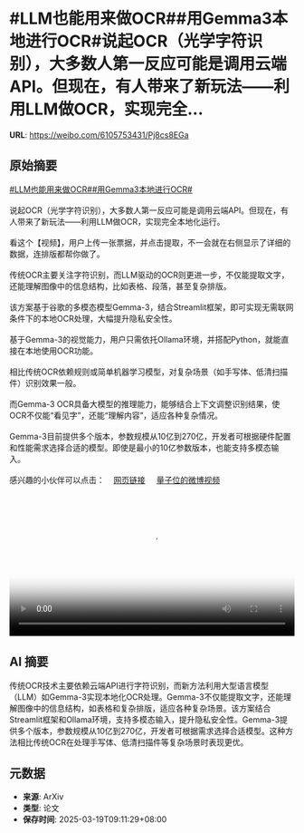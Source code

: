 # #LLM也能用来做OCR##用Gemma3本地进行OCR#说起OCR（光学字符识别），大多数人第一反应可能是调用云端API。但现在，有人带来了新玩法——利用LLM做OCR，实现完全...

**URL**: https://weibo.com/6105753431/Pj8cs8EGa

## 原始摘要

<a href="https://m.weibo.cn/search?containerid=231522type%3D1%26t%3D10%26q%3D%23LLM%E4%B9%9F%E8%83%BD%E7%94%A8%E6%9D%A5%E5%81%9AOCR%23&amp;extparam=%23LLM%E4%B9%9F%E8%83%BD%E7%94%A8%E6%9D%A5%E5%81%9AOCR%23" data-hide=""><span class="surl-text">#LLM也能用来做OCR#</span></a><a href="https://m.weibo.cn/search?containerid=231522type%3D1%26t%3D10%26q%3D%23%E7%94%A8Gemma3%E6%9C%AC%E5%9C%B0%E8%BF%9B%E8%A1%8COCR%23&amp;extparam=%23%E7%94%A8Gemma3%E6%9C%AC%E5%9C%B0%E8%BF%9B%E8%A1%8COCR%23" data-hide=""><span class="surl-text">#用Gemma3本地进行OCR#</span></a><br><br>说起OCR（光学字符识别），大多数人第一反应可能是调用云端API。但现在，有人带来了新玩法——利用LLM做OCR，实现完全本地化运行。<br><br>看这个【视频】，用户上传一张票据，并点击提取，不一会就在右侧显示了详细的数据，连排版都帮你做了。<br><br>传统OCR主要关注字符识别，而LLM驱动的OCR则更进一步，不仅能提取文字，还能理解图像中的信息结构，比如表格、段落，甚至复杂排版。<br> <br>该方案基于谷歌的多模态模型Gemma-3，结合Streamlit框架，即可实现无需联网条件下的本地OCR处理，大幅提升隐私安全性。<br><br>基于Gemma-3的视觉能力，用户只需依托Ollama环境，并搭配Python，就能直接在本地使用OCR功能。<br><br>相比传统OCR依赖规则或简单机器学习模型，对复杂场景（如手写体、低清扫描件）识别效果一般。<br><br>而Gemma-3 OCR具备大模型的推理能力，能够结合上下文调整识别结果，使OCR不仅能“看见字”，还能“理解内容”，适应各种复杂情况。<br><br>Gemma-3目前提供多个版本，参数规模从10亿到270亿，开发者可根据硬件配置和性能需求选择合适的模型。即使是最小的10亿参数版本，也能支持多模态输入。<br><br>感兴趣的小伙伴可以点击：<a href="https://weibo.cn/sinaurl?u=https%3A%2F%2Fgithub.com%2Fpatchy631%2Fai-engineering-hub%2Ftree%2Fmain%2Fgemma3-ocr" data-hide=""><span class="url-icon"><img style="width: 1rem;height: 1rem" src="https://h5.sinaimg.cn/upload/2015/09/25/3/timeline_card_small_web_default.png" referrerpolicy="no-referrer"></span><span class="surl-text">网页链接</span></a> <a href="https://video.weibo.com/show?fid=1034:5145597376659472" data-hide=""><span class="url-icon"><img style="width: 1rem;height: 1rem" src="https://h5.sinaimg.cn/upload/2015/09/25/3/timeline_card_small_video_default.png" referrerpolicy="no-referrer"></span><span class="surl-text">量子位的微博视频</span></a><br clear="both"><div style="clear: both"></div><video controls="controls" poster="https://tvax4.sinaimg.cn/orj480/006Fd7o3ly1hzl8tr0mxyj30wq0k074y.jpg" style="width: 100%"><source src="https://f.video.weibocdn.com/o0/sPookLt5lx08mM0dsGc0010412005szo0E010.mp4?label=mp4_720p&amp;template=1178x720.25.0&amp;ori=0&amp;ps=1CwnkDw1GXwCQx&amp;Expires=1742350141&amp;ssig=zyU4%2F2qWUD&amp;KID=unistore,video"><source src="https://f.video.weibocdn.com/o0/4NQ4a2Pmlx08mM0dw19S010412002T7P0E010.mp4?label=mp4_hd&amp;template=784x480.25.0&amp;ori=0&amp;ps=1CwnkDw1GXwCQx&amp;Expires=1742350141&amp;ssig=HgUqCesVHx&amp;KID=unistore,video"><source src="https://f.video.weibocdn.com/o0/6pBNH8qBlx08mM0dnHvG010412001XG70E010.mp4?label=mp4_ld&amp;template=588x360.25.0&amp;ori=0&amp;ps=1CwnkDw1GXwCQx&amp;Expires=1742350141&amp;ssig=3OflFVnxup&amp;KID=unistore,video"><p>视频无法显示，请前往<a href="https://video.weibo.com/show?fid=1034%3A5145597376659472" target="_blank" rel="noopener noreferrer">微博视频</a>观看。</p></video>

## AI 摘要

传统OCR技术主要依赖云端API进行字符识别，而新方法利用大型语言模型（LLM）如Gemma-3实现本地化OCR处理。Gemma-3不仅能提取文字，还能理解图像中的信息结构，如表格和复杂排版，适应各种复杂场景。该方案结合Streamlit框架和Ollama环境，支持多模态输入，提升隐私安全性。Gemma-3提供多个版本，参数规模从10亿到270亿，开发者可根据需求选择合适模型。这种方法相比传统OCR在处理手写体、低清扫描件等复杂场景时表现更优。

## 元数据

- **来源**: ArXiv
- **类型**: 论文
- **保存时间**: 2025-03-19T09:11:29+08:00
